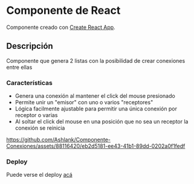 # Componente de React

Componente creado con [Create React App](https://github.com/facebook/create-react-app).

## Descripción

Componente que genera 2 listas con la posibilidad de crear conexiones entre ellas

### Características

- Genera una conexión al mantener el click del mouse presionado
- Permite unir un "emisor" con uno o varios "receptores"
- Lógica facilmente ajustable para permitir una única conexión por receptor o varias
- Al soltar el click del mouse en una posición que no sea un receptor la conexión se reinicia

https://github.com/Ashlank/Componente-Conexiones/assets/88116420/eb2d5181-ee43-41b1-89dd-0202a0f1fedf

### Deploy

Puede verse el deploy [acá](https://component-conexiones.vercel.app/)
